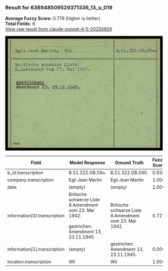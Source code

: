### Result for 638948509529371336_13_u_019
**Average Fuzzy Score:** 0.776 (higher is better)<br>
**Total Fields:** 6<br>
[View raw result from claude-sonnet-4-5-20250929](https://github.com/RISE-UNIBAS/humanities_data_benchmark/blob/main/results/2025-10-24/T0325/request_T0325_638948509529371336_13_u_019.json)

<img src="https://github.com/RISE-UNIBAS/humanities_data_benchmark/blob/main/benchmarks/blacklist/images/638948509529371336_13_u_019.jpg?raw=true" alt="638948509529371336_13_u_019" width="600px">

| Field | Model Response | Ground Truth | Fuzzy Score | Match |
|-------|----------------|--------------|-------------|-------|
| b_id.transcription | B.51.322.GB.59o. | B.51.322.GB.590. | 0.938 | ✅ |
| company.transcription | Egli Jean Martin | Egli Jean Martin | 1.000 | ✅ |
| date | (empty) | (empty) | 1.000 | ✅ |
| information[0].transcription | Britische schwerze Liste<br>8.Amendment vom 23. Mai 1942.<br><br>gestrichen:<br>Amendment 13, 23.11.1945. | Britische schwarze Liste<br>8.Amendment vom 23. Mai 1942. | 0.721 | ❌ |
| information[1].transcription | (empty) | gestrichen:<br>Amendment 13, 23.11.1945. | 0.000 | ❌ |
| location.transcription | Wil | Wil | 1.000 | ✅ |
